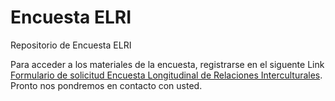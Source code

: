 # Encuesta ELRI
Repositorio de Encuesta ELRI

Para acceder a los materiales de la encuesta, registrarse en el siguente Link [Formulario de solicitud Encuesta Longitudinal de Relaciones Interculturales](https://forms.office.com/r/DejLgmZdC8). Pronto nos pondremos en contacto con usted.
